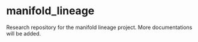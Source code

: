 # manifold_lineage
Research repository for the manifold lineage project. More documentations will be added. 
